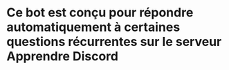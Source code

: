 # Ce bot est conçu pour répondre automatiquement à certaines questions récurrentes sur le serveur Apprendre Discord

